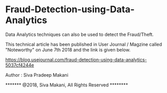 # Fraud-Detection-using-Data-Analytics
Data Analytics techniques can also be used to detect the Fraud/Theft.

This technical article has been published in User Journal / Magzine called "Noteworthy" on June 7th 2018 and the link is given below.

https://blog.usejournal.com/fraud-detection-using-data-analytics-5037cf4244e

Author : Siva Pradeep Makani

******* @2018, Siva Makani, All Rights Reserved ********
